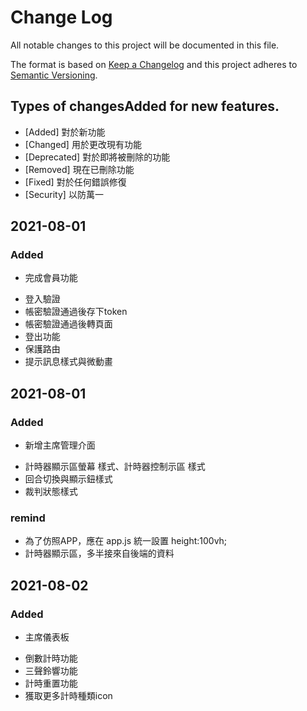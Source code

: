# Change Log
All notable changes to this project will be documented in this file.

The format is based on [Keep a Changelog](http://keepachangelog.com/)
and this project adheres to [Semantic Versioning](http://semver.org/).

## Types of changesAdded for new features.
* [Added] 對於新功能
* [Changed] 用於更改現有功能
* [Deprecated] 對於即將被刪除的功能
* [Removed] 現在已刪除功能
* [Fixed] 對於任何錯誤修復
* [Security] 以防萬一


## 2021-08-01
### Added
* 完成會員功能
- 登入驗證
- 帳密驗證通過後存下token
- 帳密驗證通過後轉頁面
- 登出功能
- 保護路由
- 提示訊息樣式與微動畫

 
## 2021-08-01
### Added
 * 新增主席管理介面
- 計時器顯示區螢幕 樣式、計時器控制示區 樣式
- 回合切換與顯示鈕樣式
- 裁判狀態樣式
 
### remind
- 為了仿照APP，應在 app.js 統一設置 height:100vh;
- 計時器顯示區，多半接來自後端的資料

## 2021-08-02
### Added
 * 主席儀表板
- 倒數計時功能
- 三聲鈴響功能
- 計時重置功能
- 獲取更多計時種類icon
